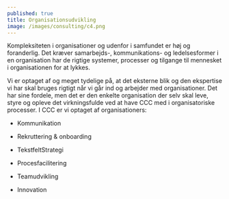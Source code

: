 ```yaml
---
published: true
title: Organisationsudvikling
image: /images/consulting/c4.png
---
```

Kompleksiteten i organisationer og udenfor i samfundet er høj og foranderlig. Det kræver samarbejds-, kommunikations- og ledelsesformer i en organisation har de rigtige systemer, processer og tilgange til mennesket i organisationen for at lykkes.  

Vi er optaget af og meget tydelige på, at det eksterne blik og den ekspertise vi har skal bruges rigtigt når vi går ind og arbejder med organisationer. Det har sine fordele, men det er den enkelte organisation der selv skal leve, styre og opleve det virkningsfulde ved at have CCC med i organisatoriske processer. I CCC er vi optaget af organisationers:  

- Kommunikation 

- Rekruttering & onboarding 

- TekstfeltStrategi 

- Procesfacilitering 

- Teamudvikling 

- Innovation 